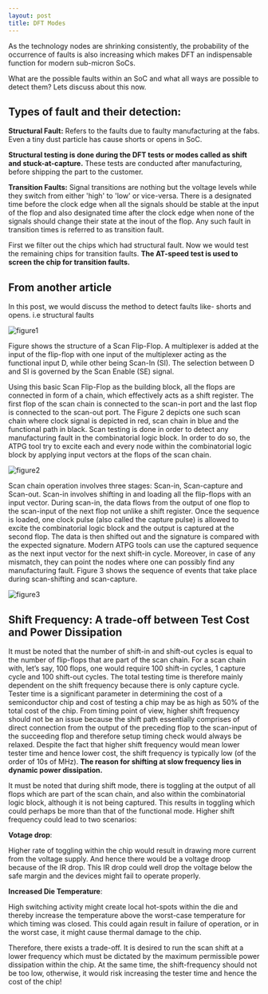 ```yaml
---
layout: post
title: DFT Modes
---
```


As the technology nodes are shrinking consistently, the probability of the occurrence of faults is also increasing which makes DFT an indispensable function for modern sub-micron SoCs.

What are the possible faults within an SoC and what all ways are possible to detect them? Lets discuss about this now.

## Types of fault and their detection:

**Structural Fault:** Refers to the faults due to faulty manufacturing at the fabs. Even a tiny dust particle has cause shorts or opens in SoC.

**Structural testing is done during the DFT tests or modes called as shift and stuck-at-capture.** These tests are conducted after manufacturing, before shipping the part to the customer.

**Transition Faults:** Signal transitions are nothing but the voltage levels while they switch from either 'high' to 'low' or vice-versa. There is a designated time before the clock edge when all the signals should be stable at the input of the flop and also designated time after the clock edge when none of the signals should change their state at the inout of the flop. Any such fault in transition times is referred to as transition fault.

First we filter out the chips which had structural fault. Now we would test the remaining chips for transition faults.
**The AT-speed test is used to screen the chip for transition faults.**

## From another article
In this post, we would discuss the method to detect faults like- shorts and opens. i.e structural faults

![figure1](https://anysilicon.com/wp-content/uploads/2014/05/scan-flip-flop.png)

Figure shows the structure of a Scan Flip-Flop. A multiplexer is added at the input of the flip-flop with one input of the multiplexer acting as the functional input D, while other being Scan-In (SI). The selection between D and SI is governed by the Scan Enable (SE) signal.

Using this basic Scan Flip-Flop as the building block, all the flops are connected in form of a chain, which effectively acts as a shift register. The first flop of the scan chain is connected to the scan-in port and the last flop is connected to the scan-out port. The Figure 2 depicts one such scan chain where clock signal is depicted in red, scan chain in blue and the functional path in black. Scan testing is done in order to detect any manufacturing fault in the combinatorial logic block. In order to do so, the ATPG tool try to excite each and every node within the combinatorial logic block by applying input vectors at the flops of the scan chain.

![figure2](https://anysilicon.com/wp-content/uploads/2014/05/a-typical-scan-chain.png)


Scan chain operation involves three stages: Scan-in, Scan-capture and Scan-out. Scan-in involves shifting in and loading all the flip-flops with an input vector. During scan-in, the data flows from the output of one flop to the scan-input of the next flop not unlike a shift register. Once the sequence is loaded, one clock pulse (also called the capture pulse) is allowed to excite the combinatorial logic block and the output is captured at the second flop. The data is then shifted out and the signature is compared with the expected signature. Modern ATPG tools can use the captured sequence as the next input vector for the next shift-in cycle. Moreover, in case of any mismatch, they can point the nodes where one can possibly find any manufacturing fault. Figure 3 shows the sequence of events that take place during scan-shifting and scan-capture.

![figure3](https://anysilicon.com/wp-content/uploads/2014/05/waveforms-of-scan-shift.png)


## Shift Frequency: A trade-off between Test Cost and Power Dissipation

It must be noted that the number of shift-in and shift-out cycles is equal to the number of flip-flops that are part of the scan chain. For a scan chain with, let’s say, 100 flops, one would require 100 shift-in cycles, 1 capture cycle and 100 shift-out cycles. The total testing time is therefore mainly dependent on the shift frequency because there is only capture cycle. Tester time is a significant parameter in determining the cost of a semiconductor chip and cost of testing a chip may be as high as 50% of the total cost of the chip. From timing point of view, higher shift frequency should not be an issue because the shift path essentially comprises of direct connection from the output of the preceding flop to the scan-input of the succeeding flop and therefore setup timing check would always be relaxed. Despite the fact that higher shift frequency would mean lower tester time and hence lower cost, the shift frequency is typically low (of the order of 10s of MHz). **The reason for shifting at slow frequency lies in dynamic power dissipation.**


It must be noted that during shift mode, there is toggling at the output of all flops which are part of the scan chain, and also within the combinatorial logic block, although it is not being captured. This results in toggling which could perhaps be more than that of the functional mode. Higher shift frequency could lead to two scenarios:

**Votage drop**:

Higher rate of toggling within the chip would result in drawing more current from the voltage supply. And hence there would be a voltage droop because of the IR drop. This IR drop could well drop the voltage below the safe margin and the devices might fail to operate properly.

**Increased Die Temperature**:

High switching activity might create local hot-spots within the die and thereby increase the temperature above the worst-case temperature for which timing was closed. This could again result in failure of operation, or in the worst case, it might cause thermal damage to the chip.

Therefore, there exists a trade-off. It is desired to run the scan shift at a lower frequency which must be dictated by the maximum permissible power dissipation within the chip. At the same time, the shift-frequency should not be too low, otherwise, it would risk increasing the tester time and hence the cost of the chip!

